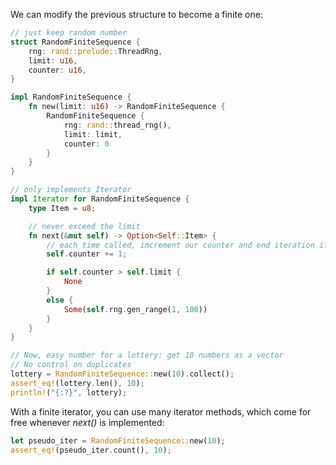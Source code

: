 We can modify the previous structure to become a finite one:

```rust
// just keep random number
struct RandomFiniteSequence {
    rng: rand::prelude::ThreadRng,
    limit: u16,
    counter: u16,
}

impl RandomFiniteSequence {
    fn new(limit: u16) -> RandomFiniteSequence {
        RandomFiniteSequence { 
            rng: rand::thread_rng(),
            limit: limit,
            counter: 0
        }
    }
}

// only implements Iterator
impl Iterator for RandomFiniteSequence {
    type Item = u8;

    // never exceed the limit
    fn next(&mut self) -> Option<Self::Item> {
        // each time called, imcrement our counter and end iteration if over
        self.counter += 1;

        if self.counter > self.limit {
            None
        }
        else {
            Some(self.rng.gen_range(1, 100))           
        }
    }
}

// Now, easy number for a lottery: get 10 numbers as a vector
// No control on duplicates
lottery = RandomFiniteSequence::new(10).collect();
assert_eq!(lottery.len(), 10);
println!("{:?}", lottery);
```

With a finite iterator, you can use many iterator methods, which come for free whenever *next()* is implemented:

```rust
let pseudo_iter = RandomFiniteSequence::new(10);
assert_eq!(pseudo_iter.count(), 10);
```
